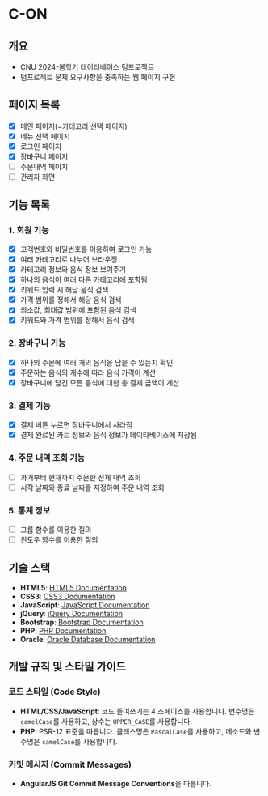 # C-ON

## 개요
- CNU 2024-봄학기 데이터베이스 텀프로젝트
- 텀프로젝트 문제 요구사항을 충족하는 웹 페이지 구현

## 페이지 목록
- [X] 메인 페이지(=카테고리 선택 페이지)
- [X] 메뉴 선택 페이지
- [X] 로그인 페이지
- [X] 장바구니 페이지
- [ ] 주문내역 페이지
- [ ] 관리자 화면

## 기능 목록
### 1. 회원 기능
- [X] 고객번호와 비밀번호를 이용하여 로그인 가능
- [X] 여러 카테고리로 나누어 브라우징 
- [X] 카테고리 정보와 음식 정보 보여주기 
- [X] 하나의 음식이 여러 다른 카테고리에 포함됨
- [X] 키워드 입력 시 해당 음식 검색
- [X] 가격 범위를 정해서 해당 음식 검색
- [X] 최소값, 최대값 범위에 포함된 음식 검색
- [X] 키워드와 가격 범위를 정해서 음식 검색

### 2. 장바구니 기능
- [X] 하나의 주문에 여러 개의 음식을 담을 수 있는지 확인
- [X] 주문하는 음식의 개수에 따라 음식 가격이 계산
- [X] 장바구니에 담긴 모든 음식에 대한 총 결제 금액이 계산

### 3. 결제 기능
- [X] 결제 버튼 누르면 장바구니에서 사라짐
- [X] 결제 완료된 카트 정보와 음식 정보가 데이타베이스에 저장됨

### 4. 주문 내역 조회 기능
- [ ] 과거부터 현재까지 주문한 전체 내역 조회
- [ ] 시작 날짜와 종료 날짜를 지정하여 주문 내역 조회 

### 5. 통계 정보
- [ ] 그룹 함수를 이용한 질의
- [ ] 윈도우 함수를 이용한 질의

## 기술 스택
- **HTML5**: [HTML5 Documentation](https://developer.mozilla.org/en-US/docs/Web/Guide/HTML/HTML5)
- **CSS3**: [CSS3 Documentation](https://developer.mozilla.org/en-US/docs/Web/CSS/CSS3)
- **JavaScript**: [JavaScript Documentation](https://developer.mozilla.org/en-US/docs/Web/JavaScript)
- **jQuery**: [jQuery Documentation](https://api.jquery.com/)
- **Bootstrap**: [Bootstrap Documentation](https://getbootstrap.com/docs/)
- **PHP**: [PHP Documentation](https://www.php.net/docs.php)
- **Oracle**: [Oracle Database Documentation](https://docs.oracle.com/en/database/)

## 개발 규칙 및 스타일 가이드
### 코드 스타일 (Code Style)
- **HTML/CSS/JavaScript**: 코드 들여쓰기는 4 스페이스를 사용합니다. 변수명은 `camelCase`를 사용하고, 상수는 `UPPER_CASE`를 사용합니다.
- **PHP**: PSR-12 표준을 따릅니다. 클래스명은 `PascalCase`를 사용하고, 메소드와 변수명은 `camelCase`를 사용합니다.
### 커밋 메시지 (Commit Messages)
- **AngularJS Git Commit Message Conventions**을 따릅니다.
